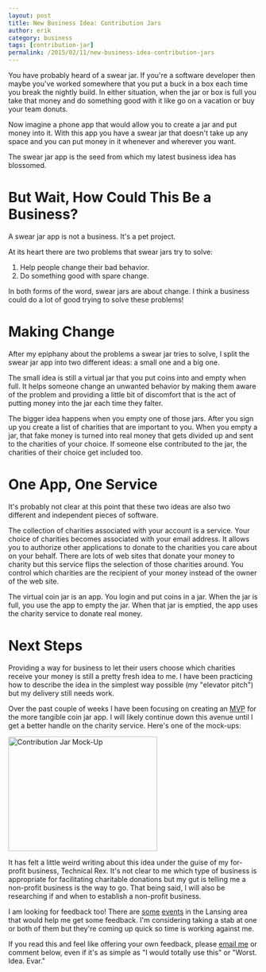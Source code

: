 ```yaml
---
layout: post
title: New Business Idea: Contribution Jars
author: erik
category: business
tags: [contribution-jar]
permalink: /2015/02/11/new-business-idea-contribution-jars
---
```


You have probably heard of a swear jar. If you're a software developer then maybe you've worked somewhere that you put a buck in a box each time you break the nightly build. In either situation, when the jar or box is full you take that money and do something good with it like go on a vacation or buy your team donuts.

Now imagine a phone app that would allow you to create a jar and put money into it. With this app you have a swear jar that doesn't take up any space and you can put money in it whenever and wherever you want.

The swear jar app is the seed from which my latest business idea has blossomed.

# But Wait, How Could This Be a Business?

A swear jar app is not a business. It's a pet project.

At its heart there are two problems that swear jars try to solve:

1. Help people change their bad behavior.
2. Do something good with spare change.

In both forms of the word, swear jars are about change. I think a business could do a lot of good trying to solve these problems!

# Making Change

After my epiphany about the problems a swear jar tries to solve, I split the swear jar app into two different ideas: a small one and a big one.

The small idea is still a virtual jar that you put coins into and empty when full. It helps someone change an unwanted behavior by making them aware of the problem and providing a little bit of discomfort that is the act of putting money into the jar each time they falter.

The bigger idea happens when you empty one of those jars. After you sign up you create a list of charities that are important to you. When you empty a jar, that fake money is turned into real money that gets divided up and sent to the charities of your choice. If someone else contributed to the jar, the charities of their choice get included too.

# One App, One Service

It's probably not clear at this point that these two ideas are also two different and independent pieces of software.

The collection of charities associated with your account is a service. Your choice of charities becomes associated with your email address. It allows you to authorize other applications to donate to the charities you care about on your behalf. There are lots of web sites that donate your money to charity but this service flips the selection of those charities around. You control which charities are the recipient of your money instead of the owner of the web site.

The virtual coin jar is an app. You login and put coins in a jar. When the jar is full, you use the app to empty the jar. When that jar is emptied, the app uses the charity service to donate real money.

# Next Steps

Providing a way for business to let their users choose which charities receive your money is still a pretty fresh idea to me. I have been practicing how to describe the idea in the simplest way possible (my "elevator pitch") but my delivery still needs work.

Over the past couple of weeks I have been focusing on creating an [MVP](http://en.wikipedia.org/wiki/Minimum_viable_product) for the more tangible coin jar app. I will likely continue down this avenue until I get a better handle on the charity service. Here's one of the mock-ups:

<img src="https://technicalrex.files.wordpress.com/2015/02/yourjarsprototype.png?w=300" alt="Contribution Jar Mock-Up" width="300" height="230" class="aligncenter size-medium wp-image-545" />

It has felt a little weird writing about this idea under the guise of my for-profit business, Technical Rex. It's not clear to me which type of business is appropriate for facilitating charitable donations but my gut is telling me a non-profit business is the way to go. That being said, I will also be researching if and when to establish a non-profit business.

I am looking for feedback too! There are [some](http://www.thehatching.org) [events](http://www.up.co/communities/usa/lansing/startup-weekend/5348) in the Lansing area that would help me get some feedback. I'm considering taking a stab at one or both of them but they're coming up quick so time is working against me.

If you read this and feel like offering your own feedback, please <a href="mailto:erik.gillespie@gmail.com">email me</a> or comment below, even if it's as simple as "I would totally use this" or "Worst. Idea. Evar."
